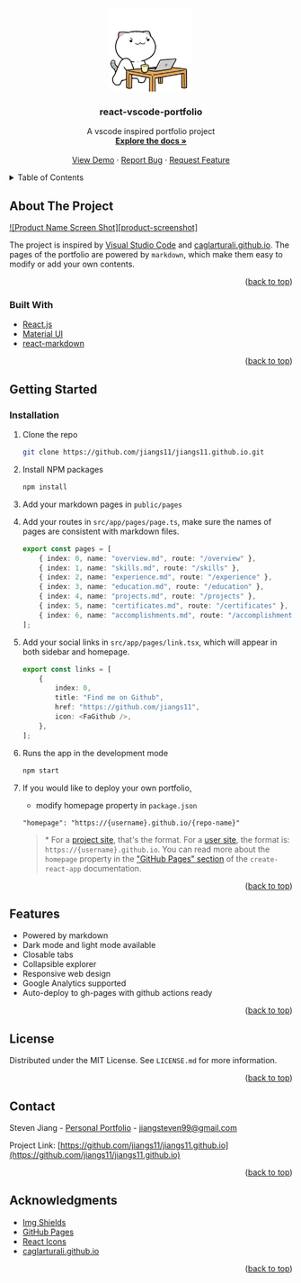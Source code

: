 <div id="top"></div>

<!-- PROJECT LOGO -->
<br />
<div align="center">
  <a href="https://github.com/noworneverev/react-vscode-portfolio">
    <img src="./src/static/favicon.gif" alt="Logo" width="150" >
  </a>

<h3 align="center">react-vscode-portfolio</h3>

  <p align="center">
    A vscode inspired portfolio project
    <br />
    <a href="https://github.com/jiangs11/jiangs11.github.io/blob/main/README.md"><strong>Explore the docs »</strong></a>
    <br />
    <br />
    <a href="https://github.com/jiangs11/jiangs11.github.io">View Demo</a>
    ·
    <a href="https://github.com/jiangs11/jiangs11.github.io/issues">Report Bug</a>
    ·
    <a href="https://github.com/jiangs11/jiangs11.github.io/issues">Request Feature</a>
  </p>
</div>

<!-- TABLE OF CONTENTS -->
<details>
  <summary>Table of Contents</summary>
  <ol>
    <li>
      <a href="#about-the-project">About The Project</a>
      <ul>
        <li><a href="#built-with">Built With</a></li>
      </ul>
    </li>
    <li>
      <a href="#getting-started">Getting Started</a>
      <ul>
        <li><a href="#prerequisites">Prerequisites</a></li>
        <li><a href="#installation">Installation</a></li>
      </ul>
    </li>
    <li><a href="#features">Features</a></li>        
    <li><a href="#license">License</a></li>
    <li><a href="#contact">Contact</a></li>
    <li><a href="#acknowledgments">Acknowledgments</a></li>
  </ol>
</details>

<!-- ABOUT THE PROJECT -->

## About The Project

[![Product Name Screen Shot][product-screenshot]](https://noworneverev.github.io/)

The project is inspired by [Visual Studio Code](https://github.com/microsoft/vscode) and [caglarturali.github.io](https://github.com/caglarturali/caglarturali.github.io). The pages of the portfolio are powered by `markdown`, which make them easy to modify or add your own contents.

<p align="right">(<a href="#top">back to top</a>)</p>

### Built With

-   [React.js](https://reactjs.org/)
-   [Material UI](https://github.com/mui/material-ui)
-   [react-markdown](https://github.com/remarkjs/react-markdown)

<p align="right">(<a href="#top">back to top</a>)</p>

<!-- GETTING STARTED -->

## Getting Started

### Installation

1. Clone the repo
    ```sh
    git clone https://github.com/jiangs11/jiangs11.github.io.git
    ```
2. Install NPM packages
    ```sh
    npm install
    ```
3. Add your markdown pages in `public/pages`
4. Add your routes in `src/app/pages/page.ts`, make sure the names of pages are consistent with markdown files.
    ```ts
    export const pages = [
        { index: 0, name: "overview.md", route: "/overview" },
        { index: 1, name: "skills.md", route: "/skills" },
        { index: 2, name: "experience.md", route: "/experience" },
        { index: 3, name: "education.md", route: "/education" },
        { index: 4, name: "projects.md", route: "/projects" },
        { index: 5, name: "certificates.md", route: "/certificates" },
        { index: 6, name: "accomplishments.md", route: "/accomplishments" },
    ];
    ```
5. Add your social links in `src/app/pages/link.tsx`, which will appear in both sidebar and homepage.
    ```ts
    export const links = [
        {
            index: 0,
            title: "Find me on Github",
            href: "https://github.com/jiangs11",
            icon: <FaGithub />,
        },
    ];
    ```
6. Runs the app in the development mode
    ```sh
    npm start
    ```
7. If you would like to deploy your own portfolio,

    - modify homepage property in `package.json`

    ```
    "homepage": "https://{username}.github.io/{repo-name}"
    ```

    > \* For a [project site](https://pages.github.com/#project-site), that's the format. For a [user site](https://pages.github.com/#user-site), the format is: `https://{username}.github.io`. You can read more about the `homepage` property in the ["GitHub Pages" section](https://create-react-app.dev/docs/deployment/#github-pages) of the `create-react-app` documentation.

<p align="right">(<a href="#top">back to top</a>)</p>

<!-- USAGE EXAMPLES -->

## Features

-   Powered by markdown
-   Dark mode and light mode available
-   Closable tabs
-   Collapsible explorer
-   Responsive web design
-   Google Analytics supported
-   Auto-deploy to gh-pages with github actions ready

<p align="right">(<a href="#top">back to top</a>)</p>

<!-- LICENSE -->

## License

Distributed under the MIT License. See `LICENSE.md` for more information.

<p align="right">(<a href="#top">back to top</a>)</p>

<!-- CONTACT -->

## Contact

Steven Jiang - [Personal Portfolio](https://jiangs11.github.io/) - jiangsteven99@gmail.com

Project Link: [https://github.com/jiangs11/jiangs11.github.io](https://github.com/jiangs11/jiangs11.github.io)

<p align="right">(<a href="#top">back to top</a>)</p>

<!-- ACKNOWLEDGMENTS -->

## Acknowledgments

-   [Img Shields](https://shields.io)
-   [GitHub Pages](https://pages.github.com)
-   [React Icons](https://react-icons.github.io/react-icons/search)
-   [caglarturali.github.io](https://github.com/caglarturali/caglarturali.github.io)

<p align="right">(<a href="#top">back to top</a>)</p>
